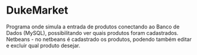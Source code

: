 ﻿# DukeMarket
 Programa onde simula a entrada de produtos conectando ao Banco de Dados (MySQL), possibilitando ver quais produtos foram cadastrados.
 Netbeans - no netbeans é cadastrado os produtos, podendo também editar e excluir qual produto desejar.
